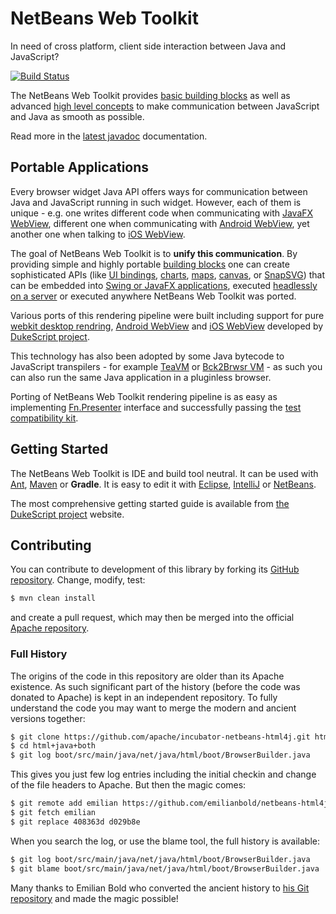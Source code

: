 # NetBeans Web Toolkit

In need of cross platform, client side interaction between Java and JavaScript?

[![Build Status](https://builds.apache.org/buildStatus/icon?job=incubator-netbeans-html4j-linux)](https://builds.apache.org/job/incubator-netbeans-html4j-linux/)

The NetBeans Web Toolkit provides [basic building blocks](https://builds.apache.org/job/incubator-netbeans-html4j-linux/javadoc/net/java/html/js/package-summary.html)
as well as advanced [high level concepts](https://builds.apache.org/job/incubator-netbeans-html4j-linux/javadoc/net/java/html/json/Model.html)
to make communication between JavaScript and Java as smooth as possible.

Read more in the [latest javadoc](https://builds.apache.org/job/incubator-netbeans-html4j-linux/javadoc/) documentation.

## Portable Applications

Every browser widget Java API offers ways for communication between Java and
JavaScript running in such widget. However, each of them is unique - e.g. one
writes different code when communicating with [JavaFX WebView](https://docs.oracle.com/javase/8/javafx/api/javafx/scene/web/WebView.html),
different one when communicating with [Android WebView](https://developer.android.com/reference/android/webkit/WebView.html),
yet another one when talking to [iOS WebView](https://developer.apple.com/documentation/uikit/uiwebview).

The goal of NetBeans Web Toolkit is to **unify this communication**. By providing simple
and highly portable [building blocks](https://builds.apache.org/job/incubator-netbeans-html4j-linux/javadoc/net/java/html/js/package-summary.html)
one can create sophisticated APIs (like
[UI bindings](https://builds.apache.org/job/incubator-netbeans-html4j-linux/javadoc/net/java/html/json/package-summary.html),
[charts](https://dukescript.com/javadoc/charts/),
[maps](https://dukescript.com/javadoc/leaflet4j/),
[canvas](https://dukescript.com/javadoc/canvas/), or
[SnapSVG](https://dukescript.com/javadoc/libs/net/java/html/lib/snapsvg/Snap/package-summary.html))
that can be embedded into
[Swing or JavaFX applications](https://builds.apache.org/job/incubator-netbeans-html4j-linux/javadoc/net/java/html/boot/fx/FXBrowsers.html),
executed [headlessly on a server](https://builds.apache.org/job/incubator-netbeans-html4j-linux/javadoc/net/java/html/boot/script/Scripts.html)
or executed anywhere NetBeans Web Toolkit was ported.

Various ports of this rendering pipeline were built including support for
pure [webkit desktop rendring](https://github.com/dukescript/dukescript-presenters/),
[Android WebView](https://dukescript.com/javadoc/presenters/com/dukescript/presenters/Android.html)
and [iOS WebView](https://dukescript.com/javadoc/presenters/com/dukescript/presenters/iOS.html)
developed by [DukeScript project](https://dukescript.com/).

This technology has also been adopted by some Java bytecode to JavaScript
transpilers - for example [TeaVM](http://teavm.org/docs/intro/dukescript.html)
or [Bck2Brwsr VM](https://github.com/jtulach/bck2brwsr/) -
as such you can also run the same Java application in a pluginless browser.

Porting of NetBeans Web Toolkit rendering pipeline is as easy as implementing
[Fn.Presenter](https://builds.apache.org/job/incubator-netbeans-html4j-linux/javadoc/org/netbeans/html/boot/spi/Fn.Presenter.html)
interface and successfully passing the
[test compatibility kit](https://builds.apache.org/job/incubator-netbeans-html4j-linux/javadoc/org/netbeans/html/json/tck/package-summary.html).

## Getting Started

The NetBeans Web Toolkit is IDE and build tool neutral. It can be used with
[Ant](http://ant.apache.org), [Maven](http://maven.apache.org) or **Gradle**.
It is easy to edit it with [Eclipse](https://dukescript.com/best/practices/2015/07/01/DukeScript-with-Eclipse.html),
[IntelliJ](https://dukescript.com/best/practices/2016/04/19/IDEA.html) or
[NetBeans](https://dukescript.com/getting_started.html).

The most comprehensive getting started guide is available from
[the DukeScript project](https://dukescript.com/getting_started.html) website.

## Contributing

You can contribute to development of this library by forking
its [GitHub repository](https://github.com/apache/incubator-netbeans-html4j).
Change, modify, test:

```bash
$ mvn clean install
```

and create a pull request, which may then be merged into the
official [Apache repository](https://gitbox.apache.org/repos/asf?p=incubator-netbeans-html4j.git).

### Full History

The origins of the code in this repository are older than
its Apache existence. As such significant part of the history
(before the code was donated to Apache) is kept in an
independent repository. To fully understand the code you may
want to merge the modern and ancient versions together:

```bash
$ git clone https://github.com/apache/incubator-netbeans-html4j.git html+java+both
$ cd html+java+both
$ git log boot/src/main/java/net/java/html/boot/BrowserBuilder.java
```

This gives you just few log entries including the initial checkin and change of the
file headers to Apache. But then the magic comes:

```bash
$ git remote add emilian https://github.com/emilianbold/netbeans-html4j.git
$ git fetch emilian
$ git replace 408363d d029b8e
```

When you search the log, or use the blame tool, the full history is
available:

```bash
$ git log boot/src/main/java/net/java/html/boot/BrowserBuilder.java
$ git blame boot/src/main/java/net/java/html/boot/BrowserBuilder.java
```

Many thanks to Emilian Bold who converted the ancient history to
[his Git repository](https://github.com/emilianbold/netbeans-html4j)
and made the magic possible!
